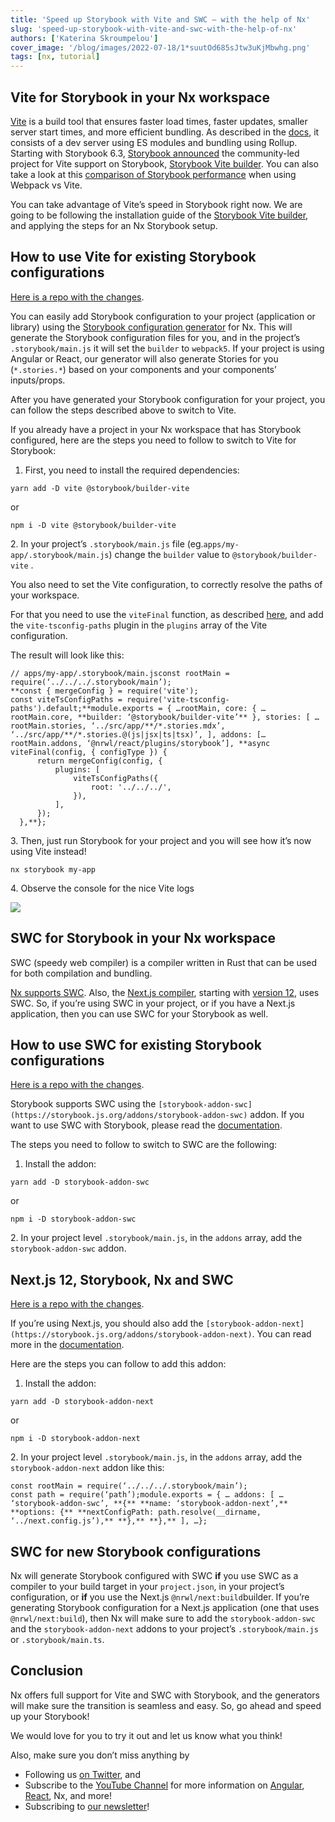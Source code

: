 ```yaml
---
title: 'Speed up Storybook with Vite and SWC — with the help of Nx'
slug: 'speed-up-storybook-with-vite-and-swc-with-the-help-of-nx'
authors: ['Katerina Skroumpelou']
cover_image: '/blog/images/2022-07-18/1*suutOd685sJtw3uKjMbwhg.png'
tags: [nx, tutorial]
---
```


## Vite for Storybook in your Nx workspace

[Vite](https://vitejs.dev) is a build tool that ensures faster load times, faster updates, smaller server start times, and more efficient bundling. As described in the [docs](https://vitejs.dev/guide/why.html), it consists of a dev server using ES modules and bundling using Rollup. Starting with Storybook 6.3, [Storybook announced](https://storybook.js.org/blog/storybook-for-vite/) the community-led project for Vite support on Storybook, [Storybook Vite builder](https://github.com/storybookjs/builder-vite). You can also take a look at this [comparison of Storybook performance](https://storybook.js.org/blog/storybook-performance-from-webpack-to-vite/) when using Webpack vs Vite.

You can take advantage of Vite’s speed in Storybook right now. We are going to be following the installation guide of the [Storybook Vite builder](https://github.com/storybookjs/builder-vite#usage), and applying the steps for an Nx Storybook setup.

## How to use Vite for existing Storybook configurations

[Here is a repo with the changes](https://github.com/mandarini/nx-storybook-vite-swc/commit/92f1fb91715c3a89cb2f66cb00a9b297aa7ef2ae).

You can easily add Storybook configuration to your project (application or library) using the [Storybook configuration generator](/nx-api/storybook/generators/configuration) for Nx. This will generate the Storybook configuration files for you, and in the project’s `.storybook/main.js` it will set the `builder` to `webpack5`. If your project is using Angular or React, our generator will also generate Stories for you (`*.stories.*`) based on your components and your components’ inputs/props.

After you have generated your Storybook configuration for your project, you can follow the steps described above to switch to Vite.

If you already have a project in your Nx workspace that has Storybook configured, here are the steps you need to follow to switch to Vite for Storybook:

1.  First, you need to install the required dependencies:

```shell
yarn add -D vite @storybook/builder-vite
```

or

```
npm i -D vite @storybook/builder-vite
```

2\. In your project’s `.storybook/main.js` file (eg.`apps/my-app/.storybook/main.js`) change the `builder` value to `@storybook/builder-vite` .

You also need to set the Vite configuration, to correctly resolve the paths of your workspace.

For that you need to use the `viteFinal` function, as described [here](https://storybook.js.org/docs/react/builders/vite#configuration), and add the `vite-tsconfig-paths` plugin in the `plugins` array of the Vite configuration.

The result will look like this:

```
// apps/my-app/.storybook/main.jsconst rootMain = require(‘../../../.storybook/main’);
**const { mergeConfig } = require('vite');
const viteTsConfigPaths = require('vite-tsconfig-paths').default;**module.exports = { …rootMain, core: { …rootMain.core, **builder: ‘@storybook/builder-vite’** }, stories: [ …rootMain.stories, ‘../src/app/**/*.stories.mdx’, ‘../src/app/**/*.stories.@(js|jsx|ts|tsx)’, ], addons: […rootMain.addons, ‘@nrwl/react/plugins/storybook’], **async viteFinal(config, { configType }) {
      return mergeConfig(config, {
          plugins: [
              viteTsConfigPaths({
                  root: '../../../',
              }),
          ],
      });
  },**};
```

3\. Then, just run Storybook for your project and you will see how it’s now using Vite instead!

```
nx storybook my-app
```

4\. Observe the console for the nice Vite logs

![](/blog/images/2022-07-18/0*_JBUeTagGzg32dzd.avif)

## SWC for Storybook in your Nx workspace

SWC (speedy web compiler) is a compiler written in Rust that can be used for both compilation and bundling.

[Nx supports SWC](/getting-started/intro). Also, the [Next.js compiler](https://nextjs.org/docs/advanced-features/compiler), starting with [version 12](https://nextjs.org/blog/next-12), uses SWC. So, if you’re using SWC in your project, or if you have a Next.js application, then you can use SWC for your Storybook as well.

## How to use SWC for existing Storybook configurations

[Here is a repo with the changes](https://github.com/mandarini/nx-storybook-vite-swc/commit/cc8adc5f2f20ef2ab120902f77906856b37a8cae).

Storybook supports SWC using the `[storybook-addon-swc](https://storybook.js.org/addons/storybook-addon-swc)` addon. If you want to use SWC with Storybook, please read the [documentation](https://storybook.js.org/addons/storybook-addon-swc).

The steps you need to follow to switch to SWC are the following:

1.  Install the addon:

```shell
yarn add -D storybook-addon-swc
```

or

```
npm i -D storybook-addon-swc
```

2\. In your project level `.storybook/main.js`, in the `addons` array, add the `storybook-addon-swc` addon.

## Next.js 12, Storybook, Nx and SWC

[Here is a repo with the changes](https://github.com/mandarini/nx-storybook-vite-swc/commit/59174c2c05018485898ab0b959c1387372a7480d).

If you’re using Next.js, you should also add the `[storybook-addon-next](https://storybook.js.org/addons/storybook-addon-next)`. You can read more in the [documentation](https://storybook.js.org/addons/storybook-addon-next).

Here are the steps you can follow to add this addon:

1.  Install the addon:

```shell
yarn add -D storybook-addon-next
```

or

```
npm i -D storybook-addon-next
```

2\. In your project level `.storybook/main.js`, in the `addons` array, add the `storybook-addon-next` addon like this:

```
const rootMain = require(‘../../../.storybook/main’);
const path = require(‘path’);module.exports = { … addons: [ … ‘storybook-addon-swc’, **{** **name: ‘storybook-addon-next’,** **options: {** **nextConfigPath: path.resolve(__dirname, ‘../next.config.js’),** **},** **},** ], …};
```

## SWC for new Storybook configurations

Nx will generate Storybook configured with SWC **if** you use SWC as a compiler to your build target in your `project.json`, in your project’s configuration, or **if** you use the Next.js `@nrwl/next:build`builder. If you’re generating Storybook configuration for a Next.js application (one that uses `@nrwl/next:build`), then Nx will make sure to add the `storybook-addon-swc` and the `storybook-addon-next` addons to your project’s `.storybook/main.js` or `.storybook/main.ts`.

## Conclusion

Nx offers full support for Vite and SWC with Storybook, and the generators will make sure the transition is seamless and easy. So, go ahead and speed up your Storybook!

We would love for you to try it out and let us know what you think!

Also, make sure you don’t miss anything by

- Following us [on Twitter](https://twitter.com/NxDevTools), and
- Subscribe to the [YouTube Channel](https://youtube.com/nrwl_io?sub_confirmation=1) for more information on [Angular](https://angular.io/), [React](https://reactjs.org/), Nx, and more!
- Subscribing to [our newsletter](https://go.nx.dev/nx-newsletter)!
